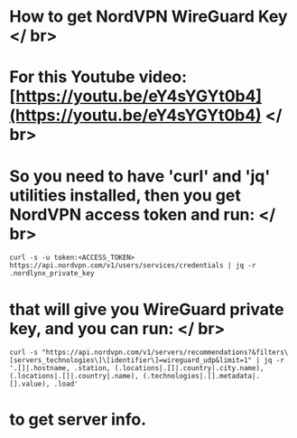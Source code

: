 # How to get NordVPN WireGuard Key </ br>
# For this Youtube video: [https://youtu.be/eY4sYGYt0b4](https://youtu.be/eY4sYGYt0b4)  </ br>
# So you need to have 'curl' and 'jq' utilities installed, then you get NordVPN access token and run: </ br>
`curl -s -u token:<ACCESS_TOKEN> https://api.nordvpn.com/v1/users/services/credentials | jq -r .nordlynx_private_key`
# that will give you WireGuard private key, and you can run: </ br>
`curl -s "https://api.nordvpn.com/v1/servers/recommendations?&filters\[servers_technologies\]\[identifier\]=wireguard_udp&limit=1" | jq -r '.[]|.hostname, .station, (.locations|.[]|.country|.city.name), (.locations|.[]|.country|.name), (.technologies|.[].metadata|.[].value), .load'`
# to get server info.
 
